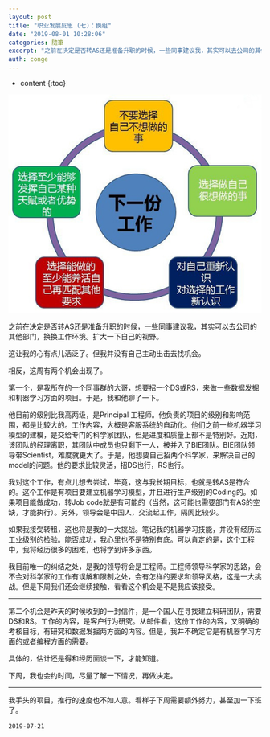 ```yaml
---
layout: post
title: "职业发展反思 (七)：换组"
date: "2019-08-01 10:28:06"
categories: 隨筆
excerpt: "之前在决定是否转AS还是准备升职的时候，一些同事建议我，其实可以去公司的其他部门，换换工作环境。扩大一下自己的视野。 这让我的心有点儿活泛了。但..."
auth: conge
---
```

* content
{:toc}

![](/assets/images/隨筆/118382-1b6bffa5b0577057.png)

之前在决定是否转AS还是准备升职的时候，一些同事建议我，其实可以去公司的其他部门，换换工作环境。扩大一下自己的视野。

这让我的心有点儿活泛了。但我并没有自己主动出击去找机会。

相反，这周有两个机会出现了。

第一个，是我所在的一个同事群的大哥，想要招一个DS或RS，来做一些数据发掘和机器学习方面的项目。于是，我和他聊了一下。

他目前的级别比我高两级，是Principal 工程师。他负责的项目的级别和影响范围，都是比较大的。工作内容，大概是客服系统的自动化。他们之前一些机器学习模型的建模，是交给专门的科学家团队，但是进度和质量上都不是特别好。近期，该团队的经理离职，其团队中成员也只剩下一人，被并入了BIE团队。BIE团队领导带Scientist，难度就更大了。于是，他想要自己招两个科学家，来解决自己的model的问题。他的要求比较灵活，招DS也行，RS也行。

我对这个工作，有点儿想去尝试，毕竟，这与我长期目标，也就是转AS是符合的。这个工作是有项目要建立机器学习模型，并且进行生产级别的Coding的。如果项目能做成功，转Job code就是有可能的（当然，这可能也需要部门有AS的空缺，才能执行）。另外，领导会是中国人，交流起工作，隔阂比较少。

如果我接受转租，这也将是我的一大挑战。笔记我的机器学习技能，并没有经历过工业级别的检验。能否成功，我心里也不是特别有底。可以肯定的是，这个工程中，我将经历很多的困难，也将学到许多东西。

我目前唯一的纠结之处，是我的领导将会是工程师。工程师领导科学家的思路，会不会对科学家的工作有误解和限制之处，会有怎样的要求和领导风格，这是一大挑战。但是下周我们还会继续接触，看看这个机会是不是我应该接受。

----

第二个机会是昨天的时候收到的一封信件，是一个国人在寻找建立科研团队，需要DS和RS。工作的内容，是客户行为研究。从邮件看，这份工作的内容，又明确的考核目标，有研究和数据发掘两方面的内容。但是，我并不确定它是有机器学习方面的或者编程方面的需要。

具体的，估计还是得和经历面谈一下，才能知道。

下周，我也会约时间，尽量了解一下情况，再做决定。

-----

我手头的项目，推行的速度也不如人意。看样子下周需要额外努力，甚至加一下班了。

```
2019-07-21
```
